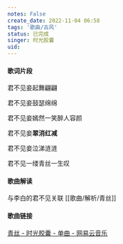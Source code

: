 ```yaml
---
notes: False
create_date: 2022-11-04 06:58
tags: '歌曲/古风'
status: 已完成
singer: 时光胶囊
uid: 
---
```



#### 歌词片段

君不见妾起舞翩翩

君不见妾鼓瑟绵绵

君不见妾嫣然一笑醉人容颜

君不见妾**翠消红减**

君不见妾泣涕涟涟

君不见一缕青丝一生叹

#### 歌曲解读

与李白的君不见关联
[[歌曲/解析/青丝]]

#### 歌曲链接

[青丝 - 时光胶囊 - 单曲 - 网易云音乐](https://music.163.com/song?id=30500857&userid=84019341)



